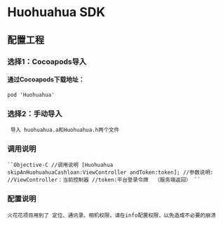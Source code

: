 # Huohuahua SDK

##  配置工程 

### 选择1：Cocoapods导入

#### 通过Cocoapods下载地址：

    pod 'Huohuahua'

### 选择2：手动导入
     导入 huohuahua.a和Huohuahua.h两个文件
    
### 调用说明
` ``Objective-C
//调用说明
[Huohuahua skipAnHuohuahuaCashloan:ViewController andToken:token];
//参数说明:
//ViewController：当前控制器
//token:平台登录令牌  （服务端返回）
`` ` 
### 配置说明
    火花花项目用到了 定位、通讯录、相机权限，请在info配置权限，以免造成不必要的崩溃


